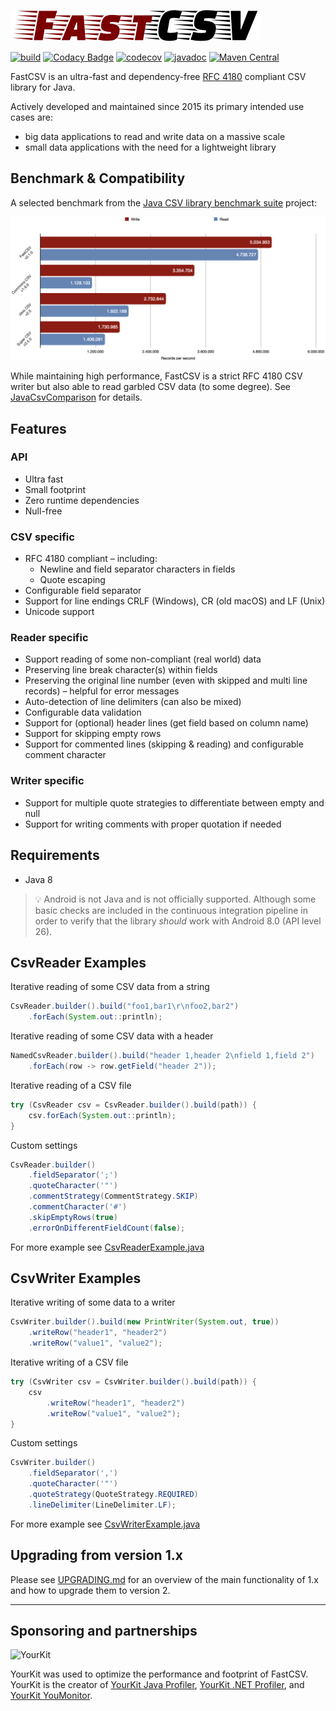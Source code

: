<p>
  <picture>
    <source media="(prefers-color-scheme: dark)" srcset="fastcsv_dark.webp 2x">
    <source media="(prefers-color-scheme: light)" srcset="fastcsv_light.webp 2x">
    <img src="fastcsv_light.webp" width="400" height="50" alt="FastCSV">
  </picture>
</p>

[![build](https://github.com/osiegmar/FastCSV/actions/workflows/build.yml/badge.svg?branch=master)](https://github.com/osiegmar/FastCSV/actions/workflows/build.yml)
[![Codacy Badge](https://app.codacy.com/project/badge/Grade/7270301676d6463bad9dd1fe23429942)](https://www.codacy.com/gh/osiegmar/FastCSV/dashboard?utm_source=github.com&amp;utm_medium=referral&amp;utm_content=osiegmar/FastCSV&amp;utm_campaign=Badge_Grade)
[![codecov](https://codecov.io/gh/osiegmar/FastCSV/branch/master/graph/badge.svg?token=WIWkv7HUyk)](https://app.codecov.io/gh/osiegmar/FastCSV/branch/master)
[![javadoc](https://javadoc.io/badge2/de.siegmar/fastcsv/javadoc.svg)](https://javadoc.io/doc/de.siegmar/fastcsv)
[![Maven Central](https://img.shields.io/maven-central/v/de.siegmar/fastcsv.svg)](https://search.maven.org/artifact/de.siegmar/fastcsv)

FastCSV is an ultra-fast and dependency-free [RFC 4180](https://tools.ietf.org/html/rfc4180) compliant CSV
library for Java.

Actively developed and maintained since 2015 its primary intended use cases are:
- big data applications to read and write data on a massive scale
- small data applications with the need for a lightweight library

## Benchmark & Compatibility

A selected benchmark from the
[Java CSV library benchmark suite](https://github.com/osiegmar/JavaCsvBenchmarkSuite) project:

![Benchmark](benchmark.png "Benchmark")

While maintaining high performance, FastCSV is a strict RFC 4180 CSV writer but also able
to read garbled CSV data (to some degree). See [JavaCsvComparison](https://github.com/osiegmar/JavaCsvComparison) for details.

## Features

### API

- Ultra fast
- Small footprint
- Zero runtime dependencies
- Null-free

### CSV specific

- RFC 4180 compliant – including:
  - Newline and field separator characters in fields
  - Quote escaping
- Configurable field separator
- Support for line endings CRLF (Windows), CR (old macOS) and LF (Unix)
- Unicode support

### Reader specific

- Support reading of some non-compliant (real world) data
- Preserving line break character(s) within fields
- Preserving the original line number (even with skipped and multi line records) –
  helpful for error messages
- Auto-detection of line delimiters (can also be mixed)
- Configurable data validation
- Support for (optional) header lines (get field based on column name)
- Support for skipping empty rows
- Support for commented lines (skipping & reading) and configurable comment character

### Writer specific

- Support for multiple quote strategies to differentiate between empty and null
- Support for writing comments with proper quotation if needed

## Requirements

- Java 8

> :bulb: Android is not Java and is not officially supported.
> Although some basic checks are included in the continuous integration pipeline in order to
> verify that the library *should* work with Android 8.0 (API level 26).

## CsvReader Examples

Iterative reading of some CSV data from a string

```java
CsvReader.builder().build("foo1,bar1\r\nfoo2,bar2")
    .forEach(System.out::println);
```

Iterative reading of some CSV data with a header

```java
NamedCsvReader.builder().build("header 1,header 2\nfield 1,field 2")
    .forEach(row -> row.getField("header 2"));
```

Iterative reading of a CSV file

```java
try (CsvReader csv = CsvReader.builder().build(path)) {
    csv.forEach(System.out::println);
}
```

Custom settings

```java
CsvReader.builder()
    .fieldSeparator(';')
    .quoteCharacter('"')
    .commentStrategy(CommentStrategy.SKIP)
    .commentCharacter('#')
    .skipEmptyRows(true)
    .errorOnDifferentFieldCount(false);
```

For more example see
[CsvReaderExample.java](src/example/java/example/CsvReaderExample.java)

## CsvWriter Examples

Iterative writing of some data to a writer

```java
CsvWriter.builder().build(new PrintWriter(System.out, true))
    .writeRow("header1", "header2")
    .writeRow("value1", "value2");
```

Iterative writing of a CSV file

```java
try (CsvWriter csv = CsvWriter.builder().build(path)) {
    csv
        .writeRow("header1", "header2")
        .writeRow("value1", "value2");
}
```

Custom settings

```java
CsvWriter.builder()
    .fieldSeparator(',')
    .quoteCharacter('"')
    .quoteStrategy(QuoteStrategy.REQUIRED)
    .lineDelimiter(LineDelimiter.LF);
```

For more example see
[CsvWriterExample.java](src/example/java/example/CsvWriterExample.java)

## Upgrading from version 1.x

Please see [UPGRADING.md](UPGRADING.md) for an overview of the main functionality of 1.x
and how to upgrade them to version 2.

---

## Sponsoring and partnerships

![YourKit](https://www.yourkit.com/images/yklogo.png)

YourKit was used to optimize the performance and footprint of FastCSV.
YourKit is the creator of <a href="https://www.yourkit.com/java/profiler/">YourKit Java Profiler</a>,
<a href="https://www.yourkit.com/.net/profiler/">YourKit .NET Profiler</a>,
and <a href="https://www.yourkit.com/youmonitor/">YourKit YouMonitor</a>.
